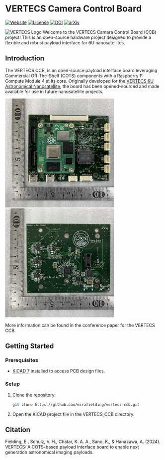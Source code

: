 # VERTECS Camera Control Board
[![Website](https://img.shields.io/website?down_message=unavailable&up_color=blue&up_message=VERTECS%20Project&url=https%3A%2F%2Fwww.vertecs-project.com)](https://www.vertecs-project.com)
[![License](https://img.shields.io/github/license/ezrafielding/vertecs-ccb)](https://github.com/ezrafielding/vertecs-ccb/blob/main/LICENSE)
[![DOI](https://img.shields.io/badge/DOI-coming.soon-blue)](#)
[![arXiv](https://img.shields.io/badge/arXiv-2406.00935-b31b1b.svg)](https://arxiv.org/abs/2406.00935)

<img src="https://vertecs-project.com/wp-content/uploads/2023/07/VERTECS-2048x2048.png" alt="VERTECS Logo" width="200"/>
Welcome to the VERTECS Camara Control Board (CCB) project! This is an open-source hardware project designed to provide a flexible and robust payload interface for 6U nanosatellites.


## Introduction
The VERTECS CCB, is an open-source payload interface board leveraging Commercial Off-The-Shelf (COTS) components with a Raspberry Pi Compute Module 4 at its core. Originally developed for the [VERTECS 6U Astronomical Nanosatellite](https://www.vertecs-project.com), the board has been opened-sourced and made available for use in future nanosatellite projects.

<img src="https://github.com/ezrafielding/vertecs-ccb/blob/main/docs/images/CCB_front.jpg" alt="CCB Front" width="350"/> <img src="https://github.com/ezrafielding/vertecs-ccb/blob/main/docs/images/CCB_back.jpg" alt="CCB Back" width="350"/>

More information can be found in the conference paper for the VERTECS CCB.

## Getting Started
### Prerequisites
- [KiCAD 7](https://www.kicad.org/) installed to access PCB design files.

### Setup
1. Clone the repository:
   ```bash
   git clone https://github.com/ezrafielding/vertecs-ccb.git
   ```
2. Open the KiCAD project file in the VERTECS_CCB directory.

## Citation
Fielding, E., Schulz, V. H., Chatar, K. A. A., Sano, K., & Hanazawa, A. (2024). VERTECS: A COTS-based payload interface board to enable next generation astronomical imaging payloads.
